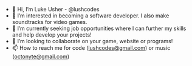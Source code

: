 - 👋  Hi, I’m Luke Usher - @lushcodes
- 👀  I’m interested in becoming a software developer. I also make soundtracks for video games.
- 🌱  I’m currently seeking job opportunities where I can further my skills and help develop your projects!
- 💞️  I’m looking to collaborate on your game, website or programs!
- 📫  How to reach me for code (lushcodes@gmail.com) or music (octonyte@gmail.com)

<!---
lushcodes/lushcodes is a ✨ special ✨ repository because its `README.md` (this file) appears on your GitHub profile.
You can click the Preview link to take a look at your changes.
--->
